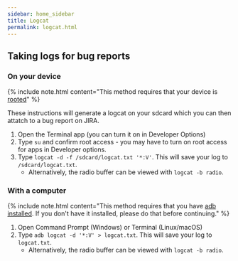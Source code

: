 ```yaml
---
sidebar: home_sidebar
title: Logcat
permalink: logcat.html
---
```


## Taking logs for bug reports

### On your device

{% include note.html content="This method requires that your device is [rooted](https://download.lineageos.org/extras)" %}

These instructions will generate a logcat on your sdcard which you can then attatch to a bug report on JIRA.

1. Open the Terminal app (you can turn it on in Developer Options)
2. Type `su` and confirm root access - you may have to turn on root access for apps in Developer options.
3. Type `logcat -d -f /sdcard/logcat.txt '*:V'`. This will save your log to `/sdcard/logcat.txt`.
    * Alternatively, the radio buffer can be viewed with `logcat -b radio`.

### With a computer

{% include note.html content="This method requires that you have [adb installed](adb_fastboot_guide.html#installing-adb-and-fastboot).
If you don't have it installed, please do that before continuing." %}

1. Open Command Prompt (Windows) or Terminal (Linux/macOS)
2. Type `adb logcat -d '*:V' > logcat.txt`. This will save your log to `logcat.txt`.
    * Alternatively, the radio buffer can be viewed with `logcat -b radio`.

